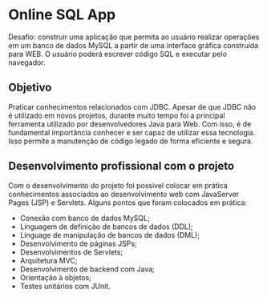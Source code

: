 # Online SQL App

Desafio: construir uma aplicação que permita ao usuário realizar operações em um banco de dados MySQL a partir de uma interface gráfica construída para WEB. O usuário poderá escrever código SQL e executar pelo navegador.

## Objetivo

Praticar conhecimentos relacionados com JDBC. Apesar de que JDBC não é utilizado em novos projetos, durante muito tempo foi a principal ferramenta utilizado por desenvolvedores Java para Web. Com isso, é de fundamental importância conhecer e ser capaz de utilizar essa tecnologia. Isso permite a manutenção de código legado de forma eficiente e segura.

## Desenvolvimento profissional com o projeto

Com o desenvolvimento do projeto foi possível colocar em prática conhecimentos associados ao desenvolvimento web com JavaServer Pages (JSP) e Servlets. Alguns pontos que foram colocados em prática:

- Conexão com banco de dados MySQL;
- Linguagem de definição de bancos de dados (DDL);
- Linguage de manipulação de bancos de dados (DML);
- Desenvolvimento de páginas JSPs;
- Desenvolvimentos de Servlets;
- Arquitetura MVC;
- Desenvolvimento de backend com Java;
- Orientação à objetos;
- Testes unitários com JUnit.

